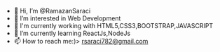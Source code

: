 - 👋 Hi, I’m @RamazanSaraci
- 👀 I’m interested in Web Development
- 🌱 I'm currently working with HTML5,CSS3,BOOTSTRAP,JAVASCRIPT
- 🌱 I’m currently learning ReactJs,NodeJs
- 📫 How to reach me:)> rsaraci782@gmail.com

<!---
RamazanSaraci/RamazanSaraci is a ✨ special ✨ repository because its `README.md` (this file) appears on your GitHub profile.
You can click the Preview link to take a look at your changes.
--->
